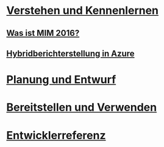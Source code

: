 # [Verstehen und Kennenlernen](microsoft-identity-manager-2016.md)
## [Was ist MIM 2016?](microsoft-identity-manager-2016.md)
## [Hybridberichterstellung in Azure](identity-manager-hybrid-reporting-azure.md)
# [Planung und Entwurf](/microsoft-identity-manager/plan-design/microsoft-identity-manager-2016-supported-platforms.md)
# [Bereitstellen und Verwenden](/microsoft-identity-manager/deploy-use/microsoft-identity-manager-deploy.md)
# [Entwicklerreferenz](/microsoft-identity-manager/reference/microsoft-identity-manager-2016-developer-reference.md)


<!--HONumber=May16_HO3-->


